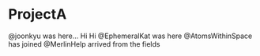 # ProjectA

@joonkyu was here...
Hi Hi @EphemeralKat was here
@AtomsWithinSpace has joined
@MerlinHelp arrived from the fields
